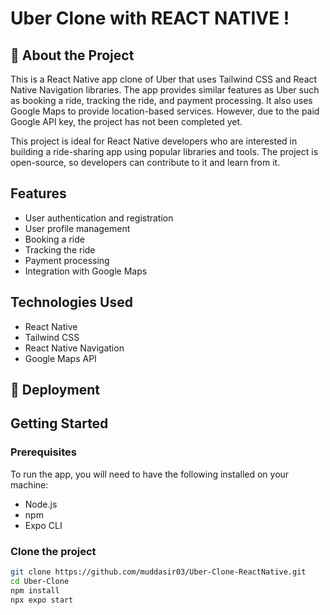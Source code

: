 # Uber Clone with REACT NATIVE !

## 🌟 About the Project


This is a React Native app clone of Uber that uses Tailwind CSS and React Native Navigation libraries. The app provides similar features as Uber such as booking a ride, tracking the ride, and payment processing. It also uses Google Maps to provide location-based services. However, due to the paid Google API key, the project has not been completed yet.

This project is ideal for React Native developers who are interested in building a ride-sharing app using popular libraries and tools. The project is open-source, so developers can contribute to it and learn from it.

## Features

- User authentication and registration
- User profile management
- Booking a ride
- Tracking the ride
- Payment processing
- Integration with Google Maps

## Technologies Used

- React Native
- Tailwind CSS
- React Native Navigation
- Google Maps API

## 🚩 Deployment



## Getting Started

### Prerequisites

To run the app, you will need to have the following installed on your machine:

- Node.js
- npm
- Expo CLI

### Clone the project

```bash
git clone https://github.com/muddasir03/Uber-Clone-ReactNative.git
cd Uber-Clone
npm install
npx expo start
